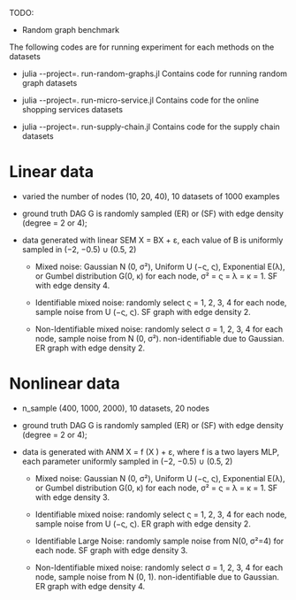TODO:
- Random graph benchmark

The following codes are for running experiment for each methods on the datasets

- julia --project=. run-random-graphs.jl
    Contains code for running random graph datasets

- julia --project=. run-micro-service.jl
    Contains code for the online shopping services datasets

- julia --project=. run-supply-chain.jl
    Contains code for the supply chain datasets

# Linear data

+ varied the number of nodes (10, 20, 40), 10 datasets of 1000 examples
+ ground truth DAG G is randomly sampled (ER) or (SF) with edge density (degree = 2 or 4);
+ data generated with linear SEM X = BX + ε, each value of B is uniformly sampled in (−2, −0.5) ∪ (0.5, 2)

  - Mixed noise: Gaussian N (0, σ²), Uniform U (−ς, ς), Exponential E(λ), or Gumbel distribution G(0, κ) for each node, σ² = ς = λ = κ = 1. SF with edge density 4.

  - Identifiable mixed noise: randomly select ς = 1, 2, 3, 4 for each node, sample noise from U (−ς, ς). SF graph with edge density 2.

  - Non-Identifiable mixed noise: randomly select σ = 1, 2, 3, 4 for each node, sample noise from N (0, σ²). non-identifiable due to Gaussian. ER graph with edge density 2.

# Nonlinear data

+ n_sample (400, 1000, 2000), 10 datasets, 20 nodes
+ ground truth DAG G is randomly sampled (ER) or (SF) with edge density (degree = 2 or 4);
+ data is generated with ANM X = f (X ) + ε, where f is a two layers MLP, each parameter uniformly sampled in (−2, −0.5) ∪ (0.5, 2)

  - Mixed noise: Gaussian N (0, σ²), Uniform U (−ς, ς), Exponential E(λ), or Gumbel distribution G(0, κ) for each node, σ² = ς = λ = κ = 1. SF with edge density 3.

  - Identifiable mixed noise: randomly select ς = 1, 2, 3, 4 for each node, sample noise from U (−ς, ς). ER graph with edge density 2.

  - Identifiable Large Noise: randomly sample noise from N(0, σ²=4) for each node. SF graph with edge density 3.

  - Non-Identifiable mixed noise: randomly select σ = 1, 2, 3, 4 for each node, sample noise from N (0, 1). non-identifiable due to Gaussian. ER graph with edge density 4.

